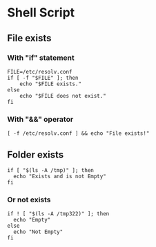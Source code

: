 # Shell Script

## File exists

### With "if" statement

```text
FILE=/etc/resolv.conf
if [ -f "$FILE" ]; then
    echo "$FILE exists."
else 
    echo "$FILE does not exist."
fi
```

### With "&&" operator

```text
[ -f /etc/resolv.conf ] && echo "File exists!"
```

## Folder exists

```text
if [ "$(ls -A /tmp)" ]; then
  echo "Exists and is not Empty"
fi
```

### Or not exists

```text
if ! [ "$(ls -A /tmp322)" ]; then
  echo "Empty"
else
  echo "Not Empty"
fi
```

